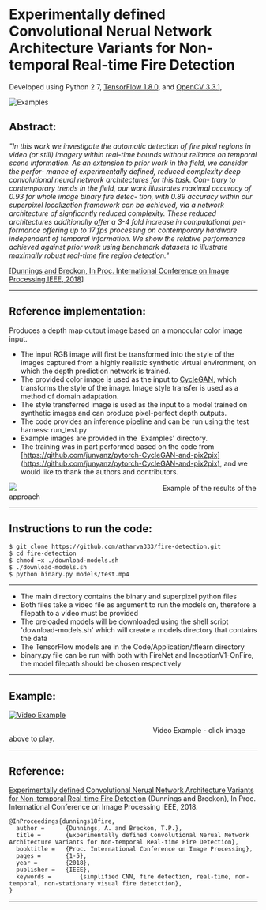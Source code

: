 # Experimentally defined Convolutional Nerual Network Architecture Variants for Non-temporal Real-time Fire Detection

Developed using Python 2.7, [TensorFlow 1.8.0](https://www.tensorflow.org/install/), and [OpenCV 3.3.1](http://www.opencv.org),

![Examples](https://github.com/atharva333/fire-detection/Images/SP_1.png)
[](https://github.com/atharva333/fire-detection/Images/SP_Partial.png)
&nbsp;&nbsp;&nbsp;&nbsp;&nbsp;&nbsp;&nbsp;&nbsp;&nbsp;&nbsp;&nbsp;&nbsp;&nbsp;&nbsp;&nbsp;&nbsp;
&nbsp;&nbsp;&nbsp;&nbsp;&nbsp;&nbsp;&nbsp;&nbsp;&nbsp;&nbsp;&nbsp;&nbsp;&nbsp;&nbsp;&nbsp;&nbsp;
&nbsp;&nbsp;&nbsp;&nbsp;&nbsp;&nbsp;&nbsp;&nbsp;&nbsp;&nbsp;&nbsp;&nbsp;&nbsp;&nbsp;&nbsp;&nbsp;
&nbsp;&nbsp;&nbsp;&nbsp;&nbsp;&nbsp;&nbsp;&nbsp;&nbsp;&nbsp;&nbsp;&nbsp;&nbsp;&nbsp;&nbsp;&nbsp;
&nbsp;&nbsp;&nbsp;&nbsp;&nbsp;&nbsp;&nbsp;&nbsp;&nbsp;&nbsp;&nbsp;&nbsp;&nbsp;&nbsp;&nbsp;&nbsp;

## Abstract:

_"In  this  work  we  investigate  the  automatic  detection  of  fire
pixel  regions  in  video  (or  still)  imagery  within  real-time
bounds without reliance on temporal scene information.  As
an extension to prior work in the field, we consider the perfor-
mance  of  experimentally  defined,  reduced  complexity  deep
convolutional neural network architectures for this task. Con-
trary to contemporary trends in the field, our work illustrates
maximal accuracy of 0.93 for whole image binary fire detec-
tion,  with  0.89  accuracy  within  our  superpixel  localization
framework  can  be  achieved,  via  a  network  architecture  of
signficantly reduced complexity. These reduced architectures
additionally  offer  a  3-4  fold  increase  in  computational  per-
formance offering up to 17 fps processing on contemporary
hardware  independent  of  temporal  information.    We  show
the  relative  performance  achieved  against  prior  work  using
benchmark datasets to illustrate maximally robust real-time
fire region detection."_

[[Dunnings and Breckon, In Proc. International Conference on Image Processing IEEE, 2018](http://breckon.eu/toby/publications/papers/dunnings18fire.pdf)]

---

## Reference implementation:
Produces a depth map output image based on a monocular color image input.
* The input RGB image will first be transformed into the style of the images captured from a highly realistic synthetic virtual environment, on which the depth prediction network is trained.
* The provided color image is used as the input to [CycleGAN](https://junyanz.github.io/CycleGAN/), which transforms the style of the image. Image style transfer is used as a method of domain adaptation.
* The style transferred image is used as the input to a model trained on synthetic images and can produce pixel-perfect depth outputs.
* The code provides an inference pipeline and can be run using the test harness: run_test.py
* Example images are provided in the 'Examples' directory.
* The training was in part performed based on the code from [https://github.com/junyanz/pytorch-CycleGAN-and-pix2pix](https://github.com/junyanz/pytorch-CycleGAN-and-pix2pix), and we would like to thank the authors and contributors.


![](https://github.com/atapour/styleDepth-Inference/blob/master/imgs/sample.png)
&nbsp;&nbsp;&nbsp;&nbsp;&nbsp;&nbsp;&nbsp;&nbsp;&nbsp;&nbsp;&nbsp;&nbsp;&nbsp;&nbsp;&nbsp;&nbsp;
&nbsp;&nbsp;&nbsp;&nbsp;&nbsp;&nbsp;&nbsp;&nbsp;&nbsp;&nbsp;&nbsp;&nbsp;&nbsp;&nbsp;&nbsp;&nbsp;
&nbsp;&nbsp;&nbsp;&nbsp;&nbsp;&nbsp;&nbsp;&nbsp;&nbsp;&nbsp;&nbsp;&nbsp;&nbsp;&nbsp;&nbsp;&nbsp;
&nbsp;&nbsp;&nbsp;&nbsp;&nbsp;&nbsp;&nbsp;&nbsp;&nbsp;&nbsp;&nbsp;&nbsp;&nbsp;&nbsp;&nbsp;&nbsp;
&nbsp;&nbsp;&nbsp;&nbsp;&nbsp;&nbsp;Example of the results of the approach

---
## Instructions to run the code:

```
$ git clone https://github.com/atharva333/fire-detection.git
$ cd fire-detection
$ chmod +x ./download-models.sh
$ ./download-models.sh
$ python binary.py models/test.mp4
```
---

* The main directory contains the binary and superpixel python files
* Both files take a video file as argument to run the models on, therefore a filepath to a video must be provided
* The preloaded models will be downloaded using the shell script 'download-models.sh' which will create a models directory that contains the data
* The TensorFlow models are in the Code/Application/tflearn directory
* binary.py file can be run with both with FireNet and InceptionV1-OnFire, the model filepath should be chosen respectively

---


## Example:
[![Video Example](https://github.com/atapour/styleDepth-Inference/blob/master/imgs/thumbnail.jpg)](https://vimeo.com/260393753 "Video Example - Click to Play")

&nbsp;&nbsp;&nbsp;&nbsp;&nbsp;&nbsp;&nbsp;&nbsp;&nbsp;&nbsp;&nbsp;&nbsp;&nbsp;&nbsp;&nbsp;&nbsp;
&nbsp;&nbsp;&nbsp;&nbsp;&nbsp;&nbsp;&nbsp;&nbsp;&nbsp;&nbsp;&nbsp;&nbsp;&nbsp;&nbsp;&nbsp;&nbsp;
&nbsp;&nbsp;&nbsp;&nbsp;&nbsp;&nbsp;&nbsp;&nbsp;&nbsp;&nbsp;&nbsp;&nbsp;&nbsp;&nbsp;&nbsp;&nbsp;
&nbsp;&nbsp;&nbsp;&nbsp;&nbsp;&nbsp;&nbsp;&nbsp;&nbsp;&nbsp;&nbsp;&nbsp;&nbsp;&nbsp;&nbsp;&nbsp;
&nbsp;&nbsp;&nbsp;&nbsp;&nbsp;&nbsp;Video Example - click image above to play.

---

## Reference:

[Experimentally defined Convolutional Nerual Network Architecture Variants for Non-temporal Real-time Fire Detection](http://breckon.eu/toby/publications/papers/dunnings18fire.pdf)
(Dunnings and Breckon), In Proc. International Conference on Image Processing IEEE, 2018.
```
@InProceedings{dunnings18fire,
  author = 		{Dunnings, A. and Breckon, T.P.},
  title = 		{Experimentally defined Convolutional Nerual Network Architecture Variants for Non-temporal Real-time Fire Detection},
  booktitle = 	{Proc. International Conference on Image Processing},
  pages =		{1-5},
  year = 		{2018},
  publisher = 	{IEEE},
  keywords = 		{simplified CNN, fire detection, real-time, non-temporal, non-stationary visual fire detetction},
}

```
---
